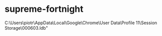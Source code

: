 # supreme-fortnight
C:\Users\piotr\AppData\Local\Google\Chrome\User Data\Profile 11\Session Storage\000603.ldb"
